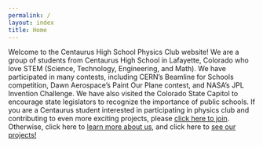 ```yaml
---
permalink: /
layout: index
title: Home
---
```


Welcome to the Centaurus High School Physics Club website! We are a group of students from Centaurus High School in Lafayette, Colorado who love STEM (Science, Technology, Engineering, and Math). We have participated in many contests, including CERN’s Beamline for Schools competition, Dawn Aerospace’s Paint Our Plane contest, and NASA’s JPL Invention Challenge. We have also visited the Colorado State Capitol to encourage state legislators to recognize the importance of public schools. If you are a Centaurus student interested in participating in physics club and contributing to even more exciting projects, please [click here to join](/join). Otherwise, click here to [learn more about us](/about), and click here to [see our projects!](/projects)

[comment]: <> (![Physics club]&#40;/image/club/hike.jpg&#41;)